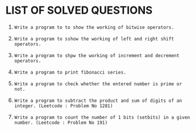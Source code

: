 # LIST OF SOLVED QUESTIONS

1.  
    ```
    Write a program to to show the working of bitwise operators.
    ```

2.  
    ```
    Write a program to sshow the working of left and right shift operators.
    ```
    
3.  
    ```
    Write a program to shpw the working of increment and decrement operators.
    ```
    
4.  
    ```
    Write a program to print fibonacci series.
    ```
    
5.  
    ```
    Write a program to check whether the entered number is prime or not.
    ```
    
6.
    ```
    Write a program to subtract the product and sum of digits of an integer. (Leetcode : Problem No 1281)
    ```
    
7.
    ```
    Write a program to count the number of 1 bits (setbits) in a given number. (Leetcode : Problem No 191)
    ```
